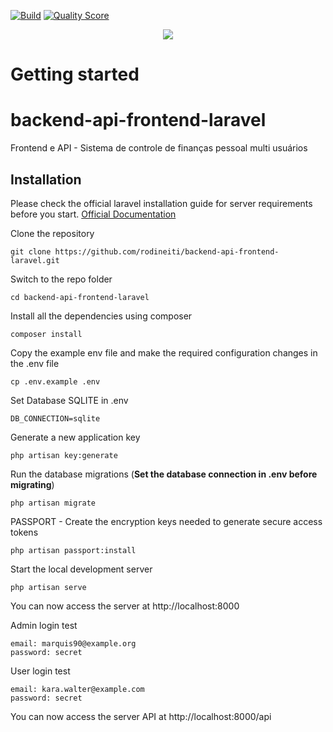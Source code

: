 [![Build](https://img.shields.io/scrutinizer/build/g/rodineiti/backend-api-frontend-laravel.svg?style=flat-square)](https://scrutinizer-ci.com/g/rodineiti/backend-api-frontend-laravel)
[![Quality Score](https://img.shields.io/scrutinizer/g/rodineiti/backend-api-frontend-laravel.svg?style=flat-square)](https://scrutinizer-ci.com/g/rodineiti/backend-api-frontend-laravel)

<p align="center"><img src="https://laravel.com/assets/img/components/logo-laravel.svg"></p>

# Getting started

# backend-api-frontend-laravel
Frontend e API - Sistema de controle de finanças pessoal multi usuários

## Installation

Please check the official laravel installation guide for server requirements before you start. [Official Documentation](https://laravel.com/docs/5.4/installation#installation)


Clone the repository

    git clone https://github.com/rodineiti/backend-api-frontend-laravel.git

Switch to the repo folder

    cd backend-api-frontend-laravel

Install all the dependencies using composer

    composer install

Copy the example env file and make the required configuration changes in the .env file

    cp .env.example .env
    
Set Database SQLITE in .env

    DB_CONNECTION=sqlite

Generate a new application key

    php artisan key:generate

Run the database migrations (**Set the database connection in .env before migrating**)

    php artisan migrate

PASSPORT - Create the encryption keys needed to generate secure access tokens

    php artisan passport:install

Start the local development server

    php artisan serve

You can now access the server at http://localhost:8000

Admin login test

    email: marquis90@example.org
    password: secret

User login test
    
    email: kara.walter@example.com
    password: secret

You can now access the server API at http://localhost:8000/api
